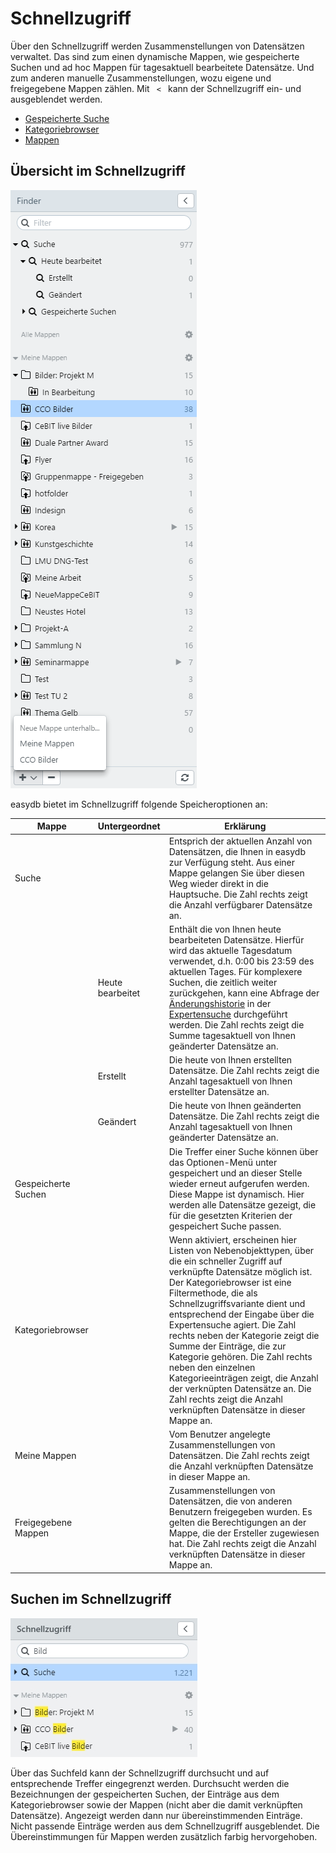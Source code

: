 # Schnellzugriff

Über den Schnellzugriff werden Zusammenstellungen von Datensätzen verwaltet. Das sind zum einen dynamische Mappen, wie gespeicherte Suchen und ad hoc Mappen für tagesaktuell bearbeitete Datensätze. Und zum anderen manuelle Zusammenstellungen, wozu eigene und freigegebene Mappen zählen. Mit <code class="button"> < </code> kann der Schnellzugriff ein- und ausgeblendet werden.

* [Gespeicherte Suche](search/search.html)
* [Kategoriebrowser](category/category.html)
* [Mappen](collection/collection.html)


## Übersicht im Schnellzugriff

![Mappen](finder.png)

easydb bietet im Schnellzugriff folgende Speicheroptionen an:

|Mappe|Untergeordnet|Erklärung|
|--|--|--|
|<i class="fa fa-search"></i> Suche||Entsprich der aktuellen Anzahl von Datensätzen, die Ihnen in easydb zur Verfügung steht. Aus einer Mappe gelangen Sie über diesen Weg wieder direkt in die Hauptsuche. Die Zahl rechts zeigt die Anzahl verfügbarer Datensätze an. |
||<i class="fa fa-search"></i> Heute bearbeitet|Enthält die von Ihnen heute bearbeiteten Datensätze. Hierfür wird das aktuelle Tagesdatum verwendet, d.h. 0:00 bis 23:59 des aktuellen Tages. Für komplexere Suchen, die zeitlich weiter zurückgehen, kann eine Abfrage der [Änderungshistorie](../../features/datatypes/datatypes.html#changelog-search) in der [Expertensuche](../../search/search.html#expert) durchgeführt werden. Die Zahl rechts zeigt die Summe tagesaktuell von Ihnen geänderter Datensätze an.|
||<i class="fa fa-search"></i> Erstellt|Die heute von Ihnen erstellten Datensätze. Die Zahl rechts zeigt die Anzahl tagesaktuell von Ihnen erstellter Datensätze an.|
||<i class="fa fa-search"></i>Geändert|Die heute von Ihnen geänderten Datensätze. Die Zahl rechts zeigt die Anzahl tagesaktuell von Ihnen geänderter Datensätze an.|
|<i class="fa fa-search"></i> Gespeicherte Suchen||Die Treffer einer Suche können über das Optionen-Menü unter <i class="fa fa-floppy-o"></i> gespeichert und an dieser Stelle wieder erneut aufgerufen werden. Diese Mappe ist dynamisch. Hier werden alle Datensätze gezeigt, die für die gesetzten Kriterien der gespeichert Suche passen.|
|<i class="fa fa-file-o"></i> Kategoriebrowser||Wenn aktiviert, erscheinen hier Listen von Nebenobjekttypen, über die ein schneller Zugriff auf verknüpfte Datensätze möglich ist. Der Kategoriebrowser ist eine Filtermethode, die als Schnellzugriffsvariante dient und entsprechend der Eingabe über die Expertensuche agiert. Die Zahl rechts neben der Kategorie zeigt die Summe der Einträge, die zur Kategorie gehören. Die Zahl rechts neben den einzelnen Kategorieeinträgen zeigt, die Anzahl der verknüpten Datensätze an. Die Zahl rechts zeigt die Anzahl verknüpften Datensätze in dieser Mappe an. |
|Meine Mappen|| Vom Benutzer angelegte Zusammenstellungen von Datensätzen. Die Zahl rechts zeigt die Anzahl verknüpften Datensätze in dieser Mappe an. |
|Freigegebene Mappen|| Zusammenstellungen von Datensätzen, die von anderen Benutzern freigegeben wurden. Es gelten die Berechtigungen an der Mappe, die der Ersteller zugewiesen hat. Die Zahl rechts zeigt die Anzahl verknüpften Datensätze in dieser Mappe an.|

## Suchen im Schnellzugriff
![Suche nach Mappen](finder_suche.jpg)

Über das Suchfeld kann der Schnellzugriff durchsucht und auf entsprechende Treffer eingegrenzt werden. Durchsucht werden die Bezeichnungen der gespeicherten Suchen, der Einträge aus dem Kategoriebrowser sowie der Mappen (nicht aber die damit verknüpften Datensätze). Angezeigt werden dann nur übereinstimmenden Einträge. Nicht passende Einträge werden aus dem Schnellzugriff ausgeblendet. Die Übereinstimmungen für Mappen werden zusätzlich farbig hervorgehoben.

